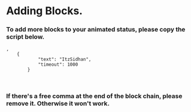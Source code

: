 # Adding Blocks.
### To add more blocks to your animated status, please copy the script below.
```
,		
    {
			"text": "ItzSidhan",
			"timeout": 1000
		}
```
<br>

### If there's a free comma at the end of the block chain, please remove it. Otherwise it won't work.